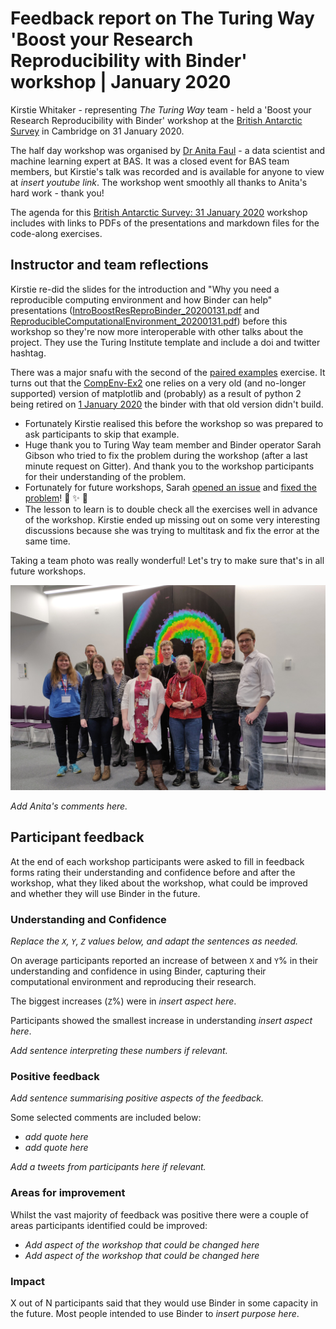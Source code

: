 # Feedback report on The Turing Way 'Boost your Research Reproducibility with Binder' workshop | January 2020

Kirstie Whitaker - representing _The Turing Way_ team - held a 'Boost your Research Reproducibility with Binder' workshop at the [British Antarctic Survey](https://www.bas.ac.uk) in Cambridge on 31 January 2020.

The half day workshop was organised by [Dr Anita Faul](https://www.bas.ac.uk/profile/anfaul/) - a data scientist and machine learning expert at BAS.
It was a closed event for BAS team members, but Kirstie's talk was recorded and is available for anyone to view at *insert youtube link*.
The workshop went smoothly all thanks to Anita's hard work - thank you!

The agenda for this [British Antarctic Survey: 31 January 2020](../agenda.md#british-antarctic-survey-31-january-2020) workshop includes with links to PDFs of the presentations and markdown files for the code-along exercises.

## Instructor and team reflections

Kirstie re-did the slides for the introduction and "Why you need a reproducible computing environment and how Binder can help" presentations ([IntroBoostResReproBinder_20200131.pdf](../workshop-presentations/IntroBoostResReproBinder_20200131.pdf) and [ReproducibleComputationalEnvironment_20200131.pdf](../workshop-presentations/ReproducibleComputationalEnvironment_20200131.pdf)) before this workshop so they're now more interoperable with other talks about the project.
They use the Turing Institute template and include a doi and twitter hashtag.

There was a major snafu with the second of the [paired examples](paired_examples.md) exercise.
It turns out that the [CompEnv-Ex2](https://github.com/alan-turing-institute/CompEnv-Ex2) one relies on a very old (and no-longer supported) version of matplotlib and (probably) as a result of python 2 being retired on [1 January 2020](https://pythonclock.org/) the binder with that old version didn't build.

* Fortunately Kirstie realised this before the workshop so was prepared to ask participants to skip that example.
* Huge thank you to Turing Way team member and Binder operator Sarah Gibson who tried to fix the problem during the workshop (after a last minute request on Gitter).
  And thank you to the workshop participants for their understanding of the problem.
* Fortunately for future workshops, Sarah [opened an issue](https://github.com/alan-turing-institute/CompEnv-Ex2/issues/1) and [fixed the problem](https://github.com/alan-turing-institute/CompEnv-Ex2/pull/2)! 🙌 ✨ 👾
* The lesson to learn is to double check all the exercises well in advance of the workshop.
  Kirstie ended up missing out on some very interesting discussions because she was trying to multitask and fix the error at the same time.

Taking a team photo was really wonderful!
Let's try to make sure that's in all future workshops.

![](https://raw.githubusercontent.com/scott-hosking/my-first-binder/master/BoostReproducibilityBinder_BAS_2020-01-31.jpg)

*Add Anita's comments here.*

## Participant feedback

At the end of each workshop participants were asked to fill in feedback forms rating their understanding and confidence before and after the workshop, what they liked about the workshop, what could be improved and whether they will use Binder in the future.

### Understanding and Confidence

*Replace the `X`, `Y`, `Z` values below, and adapt the sentences as needed.*

On average participants reported an increase of between `X` and `Y`% in their understanding and confidence in using Binder, capturing their computational environment and reproducing their research.

The biggest increases (`Z`%) were in *insert aspect here*.

Participants showed the smallest increase in understanding *insert aspect here*.

*Add sentence interpreting these numbers if relevant.*

### Positive feedback

*Add sentence summarising positive aspects of the feedback.*

Some selected comments are included below:
* *add quote here*
* *add quote here*

*Add a tweets from participants here if relevant.*

### Areas for improvement

Whilst the vast majority of feedback was positive there were a couple of areas participants identified could be improved:

* *Add aspect of the workshop that could be changed here*
* *Add aspect of the workshop that could be changed here*

### Impact

X out of N participants said that they would use Binder in some capacity in the future.
Most people intended to use Binder to *insert purpose here*.

